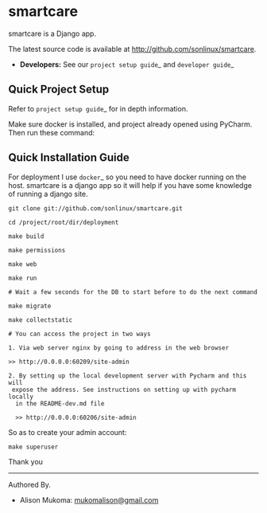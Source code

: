 
smartcare
============

smartcare is a Django app.

The latest source code is available at http://github.com/sonlinux/smartcare.

* **Developers:** See our `project setup guide`_ and `developer guide`_

Quick Project Setup
-------------------

Refer to `project setup guide`_ for in depth information.

Make sure docker is installed, and project
already opened using PyCharm. Then run these command:


Quick Installation Guide
------------------------
For deployment I use `docker`_ so you need to have docker
running on the host. smartcare is a django app so it will help if you have
some knowledge of running a django site.

    git clone git://github.com/sonlinux/smartcare.git

    cd /project/root/dir/deployment

    make build

    make permissions

    make web

    make run

    # Wait a few seconds for the DB to start before to do the next command

    make migrate

    make collectstatic

    # You can access the project in two ways

    1. Via web server nginx by going to address in the web browser  

    >> http://0.0.0.0:60209/site-admin

    2. By setting up the local development server with Pycharm and this will
     expose the address. See instructions on setting up with pycharm locally
      in the README-dev.md file

      >> http://0.0.0.0:60206/site-admin



So as to create your admin account:
```
make superuser
```

Thank you
_________

Authored By.
* Alison Mukoma: mukomalison@gmail.com
